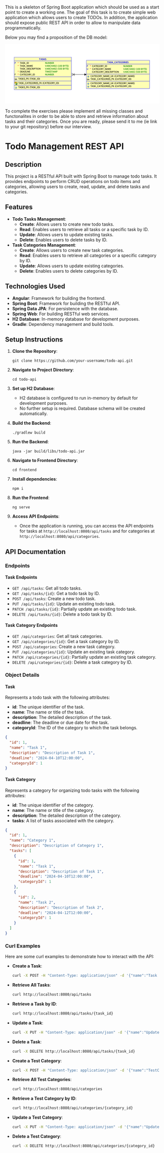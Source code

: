 This is a skeleton of Spring Boot application which should be used as a start point to create a working one.
The goal of this task is to create simple web application which allows users to create TODOs. In addition, the
application should expose public REST API in order to allow to manipulate data programmatically.

Below you may find a proposition of the DB model:

![DB model](DBModel.png)

To complete the exercises please implement all missing classes and functonalites in order to be able to store and
retrieve information about tasks and their categories.
Once you are ready, please send it to me (ie link to your git repository) before our interview.

# Todo Management REST API

## Description

This project is a RESTful API built with Spring Boot to manage todo tasks.
It provides endpoints to perform CRUD operations on todo items and categories, allowing users to create, read, update,
and delete tasks and categories.

## Features

- **Todo Tasks Management**:
    - **Create**: Allows users to create new todo tasks.
    - **Read**: Enables users to retrieve all tasks or a specific task by ID.
    - **Update**: Allows users to update existing tasks.
    - **Delete**: Enables users to delete tasks by ID.
- **Task Categories Management**:
    - **Create**: Allows users to create new task categories.
    - **Read**: Enables users to retrieve all categories or a specific category by ID.
    - **Update**: Allows users to update existing categories.
    - **Delete**: Enables users to delete categories by ID.

## Technologies Used

- **Angular**: Framework for building the frontend.
- **Spring Boot**: Framework for building the RESTful API.
- **Spring Data JPA**: For persistence with the database.
- **Spring Web**: For building RESTful web services.
- **H2 Database**: In-memory database for development purposes.
- **Gradle**: Dependency management and build tools.

## Setup Instructions

1. **Clone the Repository**:
    ```
    git clone https://github.com/your-username/todo-api.git
    ```

2. **Navigate to Project Directory**:
    ```
    cd todo-api
    ```

3. **Set up H2 Database**:
    - H2 database is configured to run in-memory by default for development purposes.
    - No further setup is required. Database schema will be created automatically.

4. **Build the Backend**:
    ```
    ./gradlew build
    ```

5. **Run the Backend**:
    ```
    java -jar build/libs/todo-api.jar
    ```

6. **Navigate to Frontend Directory**:
    ```
    cd frontend
    ```

7. **Install dependencies**:
    ```
    npm i
    ```

8. **Run the Frontend**:
    ```
    ng serve
    ```

9. **Access API Endpoints**:
    - Once the application is running, you can access the API endpoints for tasks at `http://localhost:8080/api/tasks`
      and for categories at `http://localhost:8080/api/categories`.

## API Documentation

### Endpoints

#### Task Endpoints

- `GET /api/tasks`: Get all todo tasks.
- `GET /api/tasks/{id}`: Get a todo task by ID.
- `POST /api/tasks`: Create a new todo task.
- `PUT /api/tasks/{id}`: Update an existing todo task.
- `PATCH /api/tasks/{id}`: Partially update an existing todo task.
- `DELETE /api/tasks/{id}`: Delete a todo task by ID.

#### Task Category Endpoints

- `GET /api/categories`: Get all task categories.
- `GET /api/categories/{id}`: Get a task category by ID.
- `POST /api/categories`: Create a new task category.
- `PUT /api/categories/{id}`: Update an existing task category.
- `PATCH /api/categories/{id}`: Partially update an existing task category.
- `DELETE /api/categories/{id}`: Delete a task category by ID.

### Object Details

#### Task

Represents a todo task with the following attributes:

- **id**: The unique identifier of the task.
- **name**: The name or title of the task.
- **description**: The detailed description of the task.
- **deadline**: The deadline or due date for the task.
- **categoryId**: The ID of the category to which the task belongs.

```json
{
  "id": 1,
  "name": "Task 1",
  "description": "Description of Task 1",
  "deadline": "2024-04-10T12:00:00",
  "categoryId": 1
}
```

#### Task Category

Represents a category for organizing todo tasks with the following attributes:

- **id**: The unique identifier of the category.
- **name**: The name or title of the category.
- **description**: The detailed description of the category.
- **tasks**: A list of tasks associated with the category.

```json
{
  "id": 1,
  "name": "Category 1",
  "description": "Description of Category 1",
  "tasks": [
    {
      "id": 1,
      "name": "Task 1",
      "description": "Description of Task 1",
      "deadline": "2024-04-10T12:00:00",
      "categoryId": 1
    },
    {
      "id": 2,
      "name": "Task 2",
      "description": "Description of Task 2",
      "deadline": "2024-04-12T12:00:00",
      "categoryId": 1
    }
  ]
}
```

### Curl Examples

Here are some curl examples to demonstrate how to interact with the API:

- **Create a Task**:
    ```bash
    curl -X POST -H "Content-Type: application/json" -d '{"name":"Task 1", "description":"Description of Task 1", "deadline":"2024-04-10T12:00:00", "categoryId":1}' http://localhost:8080/api/tasks
    ```

- **Retrieve All Tasks**:
    ```bash
    curl http://localhost:8080/api/tasks
    ```

- **Retrieve a Task by ID**:
    ```bash
    curl http://localhost:8080/api/tasks/{task_id}
    ```

- **Update a Task**:
    ```bash
    curl -X PUT -H "Content-Type: application/json" -d '{"name":"Updated Task 1", "description":"Updated Description of Task 1", "deadline":"2024-04-12T12:00:00", "categoryId":1}' http://localhost:8080/api/tasks/{task_id}
    ```

- **Delete a Task**:
    ```bash
    curl -X DELETE http://localhost:8080/api/tasks/{task_id}
    ```

- **Create a Test Category**:
    ```bash
    curl -X POST -H "Content-Type: application/json" -d '{"name":"TestCategory", "description":"Description of Test Category"}' http://localhost:8080/api/categories
    ```

- **Retrieve All Test Categories**:
    ```bash
    curl http://localhost:8080/api/categories
    ```

- **Retrieve a Test Category by ID**:
    ```bash
    curl http://localhost:8080/api/categories/{category_id}
    ```

- **Update a Test Category**:
    ```bash
    curl -X PUT -H "Content-Type: application/json" -d '{"name":"UpdatedTestCategory", "description":"Updated Description of Test Category"}' http://localhost:8080/api/categories/{category_id}
    ```

- **Delete a Test Category**:
    ```bash
    curl -X DELETE http://localhost:8080/api/categories/{category_id}
    ```